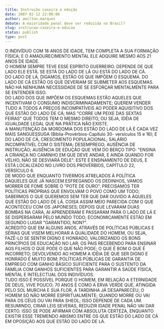 ```yaml
---
title: Instrução caseira e edução
date: 2007-02-12 22:00:00
author: amilton.marques
debate: A maioridade penal deve ser reduzida no Brasil?
slug: instrucao-caseira-e-educao
status: publish 
type: post
---
```


O INDIVÍDUO COM 18 ANOS DE IDADE, TEM COMPLETA A SUA FORMAÇÃO FÍSICA; E O AMADURECIMENTO MENTAL ELE ADQUIRE MESMO AOS 21 ANOS DE IDADE.  
O HOMEM SEMPRE TEVE ESSE ESPÍRITO GUERREIRO. DEPENDE DE QUE LADO ELE ESTÁ. SE ESTÁ DO LADO DE LÁ OU ESTÁ DO LADO DE CÁ.  
DO LADO DE LÁ, DIGAMOS, ESTÃO OS QUE IMPÕEM O ESQUEMA. DO LADO DE CÁ ESTÃO OS QUE DEVERIAM SE SUBMETER AOS ESQUEMAS.  
NÃO HÁ NENHUMA NECESSIDADE DE SE ESFORÇAR MENTALMENTE PARA SE ENTENDER ISSO.  
DO LADO DOS QUE IMPÕEM OS ESQUEMAS ESTÃO AQUELES QUE INCENTIVAM O CONSUMO INDISCRIMINADAMENTE; QUEREM VENDER TUDO A TODOS A PREÇOS INCOMPATÍVEIS AO PODER AQUISITIVO DOS QUE ESTÃO DO LADO DE CÁ; MAS "CORRE UM PEIXE DAS SEXTAS FEIRAS" QUE TODOS TEM O MESMO DIREITO, OU SEJA, IDÉIA DE IGUALDADE LEGAL QUE NA PRÁTICA NÃO EXISTE.  
A MANUTENÇÃO DA MORDOMIA DOS ESTÃO DO LADO DE LÁ É CADA VEZ MAIS SANGUESSUGA (Bíblia-Provérbios-Capítulo 30- versículos 15 e 16); E DO LADO DE CÁ, CRESCIMENTO POPULACIONAL; SALÁRIO INCOMPATÍVEL COM O SISTEMA; DESEMPREGO; AUSÊNCIA DE INSTRUÇÃO; AUSÊNCIA DE EDUÇÃO QUE VEM DO BERÇO TIPO: "ENSINA A CRIANÇA NO CAMINHO EM QUE DEVE ANDAR, E AINDA QUANDO FOR VELHO, NÃO SE DESVIARÁ DELE". ESTE É ENSINAMENTO DE DEUS, E ESTÁ LOCALIZADO NO LIVRO DOS PROVÉRBIOS, CAPÍTULO 22, VERSÍCULO 6.  
DE MODO QUE ENQUANTO TIVERMOS ATRELADOS À POLÍTICA DAQUELES QUE JÁ NASCEM ESFREGANDO OS DEDINHOS, VAMOS MORRER DE FOME SOBRE O "POTE DE OURO". PRECISAMOS TER POLÍTICAS PRÓPRIAS QUE ENVOLVAM O POVO COMO UM TODO; SABERMOS O QUE QUEREMOS SEM TER QUE DAR OUVIDO A ÀQUELES QUE ESTÃO DO LADO DE LÁ. COISA ASSIM MEIO PARECIDA COM O QUE ACONTECEU COM OS JAPONESES; DEPOIS QUE LEVARAM DUAS BOMBAS NA CARA, AI APRENDERAM E PASSARAM PARA O LADO DE LÁ E SE DISPERSARAM PELO MUNDO TODO; ECONOMICAMENTE ESTÃO EM SEGUNDO LUGAR "GARANTIDO, NON?".  
ACREDITO QUE EM ALGUNS ANOS, ATRAVÉS DE POLÍTICAS PÚBLICAS E SÉRIAS QUE VISEM MELHORAR A QUALIDADE DO HOMEM, OU SEJA, FAZÊ-LO SE SENTIR DIGNO E HONRADO, VALORIZANDO OS BONS PRINCÍPIOS DE EDUCAÇÃO NO LAR; OS PAIS RECEBENDO PARA ENSINAR AOS FILHOS O QUE PODE O QUE NÃO PODE; O QUE É BOM O QUE É INCORRETO; DEVOLVENDO AO HOMEM A IDÉIA DE QUE SER DIGNO E HONRADO É MUITO BOM; POLÍTICAS PÚBLICAS DE GARANTIA DE EMPREGO COM GANHO BÁSICO SUFICIENTE PARA O SUSTENTO DA FAMÍLIA COM GANHOS SUFICIENTES PARA GARANTIR A SAÚDE FÍSICA, MENTAL E INTELECTUAL DOS INDIVÍDUOS.  
TUDO ISSO É POSSÍVEL PORQUE O HOMEM, EM RELAÇÃO A ETERNIDADE DE DEUS, VIVE POUCO; 70 ANOS É COMO A ERVA VERDE QUE, ATINGIDA PELO SOL MURCHA E SUA FLOR, À TARDINHA JÁ DESAPARECEU; O HOMEM SÓ NÃO MORRE ESPIRITUALMENTE; QUANDO MORRE OU VAI PARA OS CÉUS OU VAI PARA SHEOL; ISSO DEPENDE DE CADA UM.  
RESUMINDO, CRIAR LEIS SEVERAS, REDUZIR IDADE PENAL NÃO VAI DAR CERTO. ISSO SE PODE AFIRMAR COM ABSOLUTA CERTEZA, ENQUANTO EXISTIR ESSE TREMENDO ABISMO ENTRE OS QUE ESTÃO DO LADO DE CÁ EM OPOSIÇÃO AOS QUE ESTÃO DO LADO DE LÁ.
